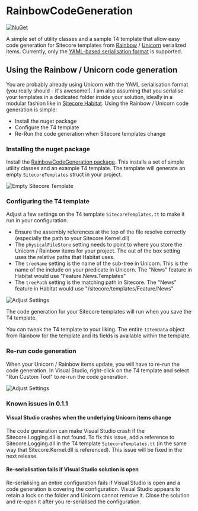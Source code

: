 # RainbowCodeGeneration

[![NuGet](https://img.shields.io/nuget/v/RainbowCodeGeneration.svg?maxAge=2592000)](https://www.nuget.org/packages/RainbowCodeGeneration)

A simple set of utility classes and a sample T4 template that allow easy code generation for Sitecore templates from [Rainbow](https://github.com/kamsar/Rainbow) / [Unicorn](https://github.com/kamsar/Unicorn) serialized items. Currently, only the [YAML-based serialisation format](https://github.com/kamsar/Rainbow/tree/master/src/Rainbow.Storage.Yaml) is supported.

## Using the Rainbow / Unicorn code generation

You are probably already using Unicorn with the YAML serialisation format (you really should - it's awesome!). I am also assuming that you serialise your templates in a dedicated folder inside your solution, ideally in a modular fashion like in [Sitecore Habitat](https://github.com/Sitecore/Habitat). Using the Rainbow / Unicorn code generation is simple: 
* Install the nuget package 
* Configure the T4 template 
* Re-Run the code generation when Sitecore templates change 

### Installing the nuget package

Install the [RainbowCodeGeneration package](https://www.nuget.org/packages/RainbowCodeGeneration). This installs a set of simple utility classes and an example T4 template. The template will generate an empty `SitecoreTemplates` struct in your project.

![Empty Sitecore Template](http://www.heikofranz.info/wp-content/uploads/2016/07/RainbowCodeGeneration-Empty.png)

### Configuring the T4 template 

Adjust a few settings on the T4 template `SitecoreTemplates.tt` to make it run in your configuration. 

* Ensure the assembly references at the top of the file resolve correctly (especially the path to your Sitecore.Kernel.dll)
* The `physicalFileStore` setting needs to point to where you store the Unicorn / Rainbow items for your project. The out of the box setting uses the relative paths that Habitat uses. 
* The `treeName` setting is the name of the sub-tree in Unicorn. This is the name of the include on your predicate in Unicorn. The "News" feature in Habitat would use "Feature.News.Templates"
* The `treePath` setting is the matching path in Sitecore. The "News" feature in Habitat would use "/sitecore/templates/Feature/News"

![Adjust Settings](http://www.heikofranz.info/wp-content/uploads/2016/07/RainbowCodeGeneration-Settings.png)

The code generation for your Sitecore templates will run when you save the T4 template. 

You can tweak the T4 template to your liking. The entire `IItemData` object from Rainbow for the template and its fields is available within the template. 

### Re-run code generation

When your Unicorn / Rainbow items update, you will have to re-run the code generation. In Visual Studio, right-click on the T4 template and select "Run Custom Tool" to re-run the code generation. 

![Adjust Settings](http://www.heikofranz.info/wp-content/uploads/2016/07/RainbowCodeGeneration-Example.png)

### Known issues in 0.1.1

#### Visual Studio crashes when the underlying Unicorn items change
The code generation can make Visual Studio crash if the Sitecore.Logging.dll is not found. To fix this issue, add a reference to Sitecore.Logging.dll in the T4 template `SitecoreTemplates.tt` (in the same way that  Sitecore.Kernel.dll is referenced). This issue will be fixed in the next release. 

#### Re-serialisation fails if Visual Studio solution is open
Re-serialising an entire configuration fails if Visual Studio is open and a code generation is covering the configuration. Visual Studio appears to retain a lock on the folder and Unicorn cannot remove it. Close the solution and re-open it after you re-serialised the configuration. 

